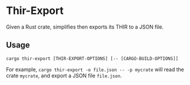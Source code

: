 # Thir-Export

Given a Rust crate, simplifies then exports its THIR to a JSON file.

## Usage
`cargo thir-export [THIR-EXPORT-OPTIONS] [-- [CARGO-BUILD-OPTIONS]]`

For example, `cargo thir-export -o file.json -- -p mycrate` will read the crate `mycrate`, and export a JSON file `file.json`.


